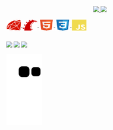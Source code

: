 <div align="center">
  <a href="https://github.com/vinnycrazzy">
  <img height="180em" src="https://github-readme-stats.vercel.app/api?username=vinnycrazzy&show_icons=true&theme=dracula&include_all_commits=true&count_private=true"/>
  <img height="180em" src="https://github-readme-stats.vercel.app/api/top-langs/?username=vinnycrazzy&layout=compact&langs_count=10&theme=dracula"/>
</div>
<div style="display: inline_block"><br>
  <img align="center" alt="Ruby" height="30" width="40" src="https://raw.githubusercontent.com/devicons/devicon/master/icons/ruby/ruby-plain.svg">
  <img align="center" alt="Ruby on Rails" height="30" width="40" src="https://github.com/devicons/devicon/blob/master/icons/rails/rails-plain.svg">
  <img align="center" alt="HTML" height="30" width="40" src="https://raw.githubusercontent.com/devicons/devicon/master/icons/html5/html5-original.svg">
  <img align="center" alt="CSS" height="30" width="40" src="https://raw.githubusercontent.com/devicons/devicon/master/icons/css3/css3-original.svg">
  <img align="center" alt="Javascript" height="30" width="40" src="https://raw.githubusercontent.com/devicons/devicon/master/icons/javascript/javascript-plain.svg">
</div>
  
  ##
 
<div> 
  <a href="https://instagram.com/vinnyvieira42" target="_blank"><img src="https://img.shields.io/badge/-Instagram-%23E4405F?style=for-the-badge&logo=instagram&logoColor=white" target="_blank"></a>
  <a href = "mailto:vinnycrazzy@gmail.com"><img src="https://img.shields.io/badge/-mail-%23333?style=for-the-badge&logo=gmail&logoColor=white" target="_blank"></a>
  <a href="https://www.linkedin.com/in/vinicius-rebou%C3%A7as-vieira-50a115145/" target="_blank"><img src="https://img.shields.io/badge/-LinkedIn-%230077B5?style=for-the-badge&logo=linkedin&logoColor=white" target="_blank"></a> 
 
  ![Snake animation](https://github.com/rafaballerini/rafaballerini/blob/output/github-contribution-grid-snake.svg)
 
</div>
